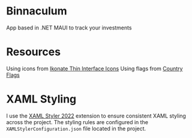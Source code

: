 # Binnaculum
App based in .NET MAUI to track your investments

# Resources
Using icons from [Ikonate Thin Interface Icons](https://www.svgrepo.com/collection/ikonate-thin-interface-icons/)
Using flags from [Country Flags](https://github.com/lipis/flag-icons)

# XAML Styling
I use the [XAML Styler 2022](https://marketplace.visualstudio.com/items?itemName=TeamXavalon.XAMLStyler2022) extension to ensure consistent XAML styling across the project. The styling rules are configured in the `XAMLStylerConfiguration.json` file located in the project.